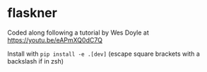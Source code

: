 # flaskner 

Coded along following a tutorial by Wes Doyle at https://youtu.be/eAPmXQ0dC7Q

Install with `pip install -e .[dev]` (escape square brackets with a backslash if in zsh)
